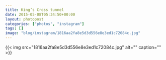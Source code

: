 ```yaml
---
title: King’s Cross tunnel
date: 2015-05-08T05:34:50+00:00
layout: photopost
categories: ["photos", "instagram"]
tags: []
image: "blog/instagram/1816aa2fa8e5d3d556e8e3ed1c72084c.jpg"
---
```


{{< img src="1816aa2fa8e5d3d556e8e3ed1c72084c.jpg" alt="" caption="" >}}



